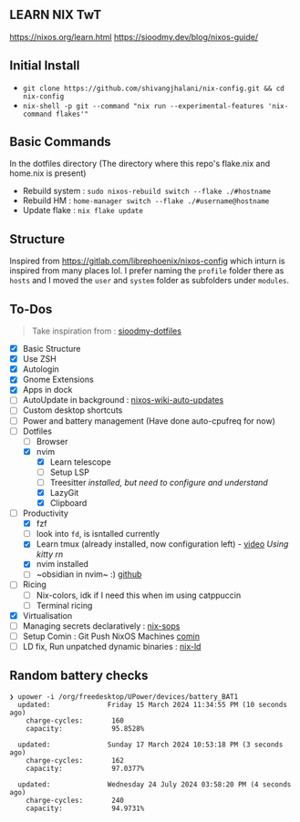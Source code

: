 ## LEARN NIX TwT

https://nixos.org/learn.html
https://sioodmy.dev/blog/nixos-guide/

## Initial Install
- `git clone https://github.com/shivangjhalani/nix-config.git && cd nix-config`
- `nix-shell -p git --command "nix run --experimental-features 'nix-command flakes'"`

## Basic Commands

In the dotfiles directory (The directory where this repo's flake.nix and home.nix is present)

- Rebuild system : `sudo nixos-rebuild switch --flake ./#hostname`
- Rebuild HM : `home-manager switch --flake ./#username@hostname`
- Update flake : `nix flake update`

## Structure

Inspired from https://gitlab.com/librephoenix/nixos-config which inturn is inspired from many places lol.
I prefer naming the `profile` folder there as `hosts` and I moved the `user` and `system` folder as subfolders under `modules`.

## To-Dos

> Take inspiration from : [sioodmy-dotfiles](https://github.com/sioodmy/dotfiles/tree/main)

- [x] Basic Structure
- [x] Use ZSH
- [x] Autologin
- [x] Gnome Extensions
- [x] Apps in dock
- [ ] AutoUpdate in background : [nixos-wiki-auto-updates](https://nixos.wiki/wiki/Automatic_system_upgrades)
- [ ] Custom desktop shortcuts
- [ ] Power and battery management (Have done auto-cpufreq for now)
- [ ] Dotfiles
  - [ ] Browser
  - [x] nvim
    - [x] Learn telescope
    - [ ] Setup LSP
    - [ ] Treesitter _installed, but need to configure and understand_
    - [x] LazyGit
    - [x] Clipboard
- [ ] Productivity
  - [x] fzf
  - [ ] look into `fd`, is isntalled currently
  - [x] Learn tmux (already installed, now configuration left) - [video](https://www.youtube.com/watch?v=GH3kpsbbERo) _Using kitty rn_
  - [x] nvim installed
  - [ ] ~obsidian in nvim~ :) [github](https://github.com/epwalsh/obsidian.nvim)
- [ ] Ricing
  - [ ] Nix-colors, idk if I need this when im using catppuccin
  - [ ] Terminal ricing
- [x] Virtualisation
- [ ] Managing secrets declaratively : [nix-sops](https://github.com/Mic92/sops-nix)
- [ ] Setup Comin : Git Push NixOS Machines [comin](https://github.com/nlewo/comin/tree/main)
- [ ] LD fix, Run unpatched dynamic binaries : [nix-ld](https://github.com/Mic92/nix-ld)

## Random battery checks

```
❯ upower -i /org/freedesktop/UPower/devices/battery_BAT1
  updated:              Friday 15 March 2024 11:34:55 PM (10 seconds ago)
    charge-cycles:       160
    capacity:            95.8528%
```

```
  updated:              Sunday 17 March 2024 10:53:18 PM (3 seconds ago)
    charge-cycles:       162
    capacity:            97.0377%
```

```
  updated:              Wednesday 24 July 2024 03:58:20 PM (4 seconds ago)
    charge-cycles:       240
    capacity:            94.9731%
```

